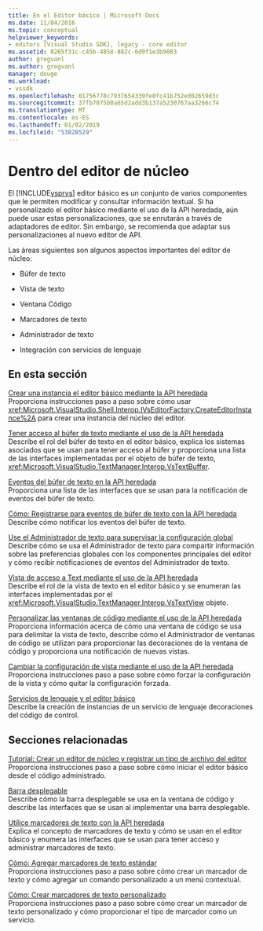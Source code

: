 ```yaml
---
title: En el Editor básico | Microsoft Docs
ms.date: 11/04/2016
ms.topic: conceptual
helpviewer_keywords:
- editors [Visual Studio SDK], legacy - core editor
ms.assetid: 8265f31c-c45b-4858-882c-6d9f1e3b9083
author: gregvanl
ms.author: gregvanl
manager: douge
ms.workload:
- vssdk
ms.openlocfilehash: 01756778c7937654339fe0fc41b752ed02659d3c
ms.sourcegitcommit: 37fb7075b0a65d2add3b137a5230767aa3266c74
ms.translationtype: MT
ms.contentlocale: es-ES
ms.lasthandoff: 01/02/2019
ms.locfileid: "53828529"
---
```

# <a name="inside-the-core-editor"></a>Dentro del editor de núcleo
El [!INCLUDE[vsprvs](../code-quality/includes/vsprvs_md.md)] editor básico es un conjunto de varios componentes que le permiten modificar y consultar información textual. Si ha personalizado el editor básico mediante el uso de la API heredada, aún puede usar estas personalizaciones, que se enrutarán a través de adaptadores de editor. Sin embargo, se recomienda que adaptar sus personalizaciones al nuevo editor de API.  
  
 Las áreas siguientes son algunos aspectos importantes del editor de núcleo:  
  
-   Búfer de texto  
  
-   Vista de texto  
  
-   Ventana Código  
  
-   Marcadores de texto  
  
-   Administrador de texto  
  
-   Integración con servicios de lenguaje  
  
## <a name="in-this-section"></a>En esta sección  
 [Crear una instancia el editor básico mediante la API heredada](../extensibility/instantiating-the-core-editor-by-using-the-legacy-api.md)  
 Proporciona instrucciones paso a paso sobre cómo usar <xref:Microsoft.VisualStudio.Shell.Interop.IVsEditorFactory.CreateEditorInstance%2A> para crear una instancia del núcleo del editor.  
  
 [Tener acceso al búfer de texto mediante el uso de la API heredada](../extensibility/accessing-the-text-buffer-by-using-the-legacy-api.md)  
 Describe el rol del búfer de texto en el editor básico, explica los sistemas asociados que se usan para tener acceso al búfer y proporciona una lista de las interfaces implementadas por el objeto de búfer de texto, <xref:Microsoft.VisualStudio.TextManager.Interop.VsTextBuffer>.  
  
 [Eventos del búfer de texto en la API heredada](../extensibility/text-buffer-events-in-the-legacy-api.md)  
 Proporciona una lista de las interfaces que se usan para la notificación de eventos del búfer de texto.  
  
 [Cómo: Registrarse para eventos de búfer de texto con la API heredada](../extensibility/how-to-register-for-text-buffer-events-with-the-legacy-api.md)  
 Describe cómo notificar los eventos del búfer de texto.  
  
 [Use el Administrador de texto para supervisar la configuración global](../extensibility/using-the-text-manager-to-monitor-global-settings.md)  
 Describe cómo se usa el Administrador de texto para compartir información sobre las preferencias globales con los componentes principales del editor y cómo recibir notificaciones de eventos del Administrador de texto.  
  
 [Vista de acceso a Text mediante el uso de la API heredada](../extensibility/accessing-thetext-view-by-using-the-legacy-api.md)  
 Describe el rol de la vista de texto en el editor básico y se enumeran las interfaces implementadas por el <xref:Microsoft.VisualStudio.TextManager.Interop.VsTextView> objeto.  
  
 [Personalizar las ventanas de código mediante el uso de la API heredada](../extensibility/customizing-code-windows-by-using-the-legacy-api.md)  
 Proporciona información acerca de cómo una ventana de código se usa para delimitar la vista de texto, describe cómo el Administrador de ventanas de código se utilizan para proporcionar las decoraciones de la ventana de código y proporciona una notificación de nuevas vistas.  
  
 [Cambiar la configuración de vista mediante el uso de la API heredada](../extensibility/changing-view-settings-by-using-the-legacy-api.md)  
 Proporciona instrucciones paso a paso sobre cómo forzar la configuración de la vista y cómo quitar la configuración forzada.  
  
 [Servicios de lenguaje y el editor básico](../extensibility/language-services-and-the-core-editor.md)  
 Describe la creación de instancias de un servicio de lenguaje decoraciones del código de control.  
  
## <a name="related-sections"></a>Secciones relacionadas  
 [Tutorial: Crear un editor de núcleo y registrar un tipo de archivo del editor](../extensibility/walkthrough-creating-a-core-editor-and-registering-an-editor-file-type.md)  
 Proporciona instrucciones paso a paso sobre cómo iniciar el editor básico desde el código administrado.  
  
 [Barra desplegable](../extensibility/drop-down-bar.md)  
 Describe cómo la barra desplegable se usa en la ventana de código y describe las interfaces que se usan al implementar una barra desplegable.  
  
 [Utilice marcadores de texto con la API heredada](../extensibility/using-text-markers-with-the-legacy-api.md)  
 Explica el concepto de marcadores de texto y cómo se usan en el editor básico y enumera las interfaces que se usan para tener acceso y administrar marcadores de texto.  
  
 [Cómo: Agregar marcadores de texto estándar](../extensibility/how-to-add-standard-text-markers.md)  
 Proporciona instrucciones paso a paso sobre cómo crear un marcador de texto y cómo agregar un comando personalizado a un menú contextual.  
  
 [Cómo: Crear marcadores de texto personalizado](../extensibility/how-to-create-custom-text-markers.md)  
 Proporciona instrucciones paso a paso sobre cómo crear un marcador de texto personalizado y cómo proporcionar el tipo de marcador como un servicio.